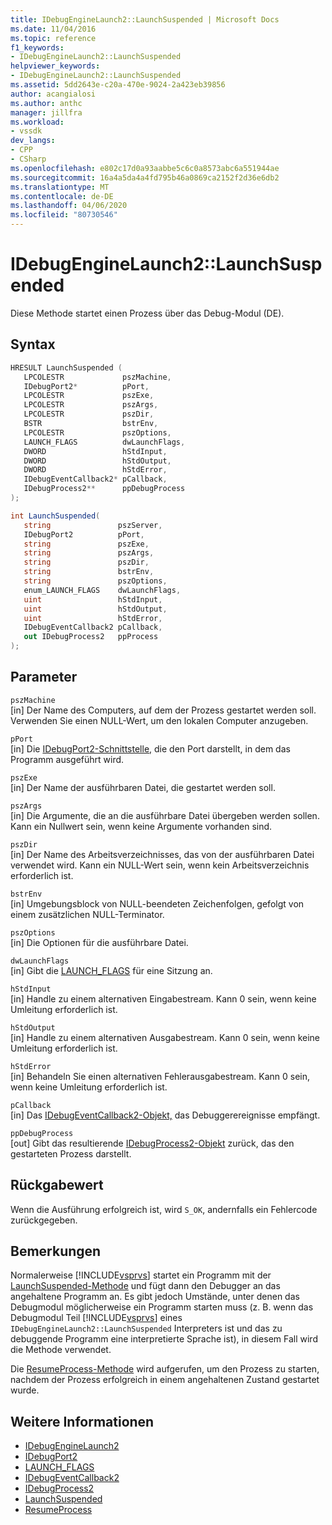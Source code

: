 ```yaml
---
title: IDebugEngineLaunch2::LaunchSuspended | Microsoft Docs
ms.date: 11/04/2016
ms.topic: reference
f1_keywords:
- IDebugEngineLaunch2::LaunchSuspended
helpviewer_keywords:
- IDebugEngineLaunch2::LaunchSuspended
ms.assetid: 5dd2643e-c20a-470e-9024-2a423eb39856
author: acangialosi
ms.author: anthc
manager: jillfra
ms.workload:
- vssdk
dev_langs:
- CPP
- CSharp
ms.openlocfilehash: e802c17d0a93aabbe5c6c0a8573abc6a551944ae
ms.sourcegitcommit: 16a4a5da4a4fd795b46a0869ca2152f2d36e6db2
ms.translationtype: MT
ms.contentlocale: de-DE
ms.lasthandoff: 04/06/2020
ms.locfileid: "80730546"
---
```

# <a name="idebugenginelaunch2launchsuspended"></a>IDebugEngineLaunch2::LaunchSuspended
Diese Methode startet einen Prozess über das Debug-Modul (DE).

## <a name="syntax"></a>Syntax

```cpp
HRESULT LaunchSuspended ( 
   LPCOLESTR             pszMachine,
   IDebugPort2*          pPort,
   LPCOLESTR             pszExe,
   LPCOLESTR             pszArgs,
   LPCOLESTR             pszDir,
   BSTR                  bstrEnv,
   LPCOLESTR             pszOptions,
   LAUNCH_FLAGS          dwLaunchFlags,
   DWORD                 hStdInput,
   DWORD                 hStdOutput,
   DWORD                 hStdError,
   IDebugEventCallback2* pCallback,
   IDebugProcess2**      ppDebugProcess
);
```

```csharp
int LaunchSuspended(
   string               pszServer,
   IDebugPort2          pPort,
   string               pszExe,
   string               pszArgs,
   string               pszDir,
   string               bstrEnv,
   string               pszOptions,
   enum_LAUNCH_FLAGS    dwLaunchFlags,
   uint                 hStdInput,
   uint                 hStdOutput,
   uint                 hStdError,
   IDebugEventCallback2 pCallback,
   out IDebugProcess2   ppProcess
);
```

## <a name="parameters"></a>Parameter
`pszMachine`\
[in] Der Name des Computers, auf dem der Prozess gestartet werden soll. Verwenden Sie einen NULL-Wert, um den lokalen Computer anzugeben.

`pPort`\
[in] Die [IDebugPort2-Schnittstelle,](../../../extensibility/debugger/reference/idebugport2.md) die den Port darstellt, in dem das Programm ausgeführt wird.

`pszExe`\
[in] Der Name der ausführbaren Datei, die gestartet werden soll.

`pszArgs`\
[in] Die Argumente, die an die ausführbare Datei übergeben werden sollen. Kann ein Nullwert sein, wenn keine Argumente vorhanden sind.

`pszDir`\
[in] Der Name des Arbeitsverzeichnisses, das von der ausführbaren Datei verwendet wird. Kann ein NULL-Wert sein, wenn kein Arbeitsverzeichnis erforderlich ist.

`bstrEnv`\
[in] Umgebungsblock von NULL-beendeten Zeichenfolgen, gefolgt von einem zusätzlichen NULL-Terminator.

`pszOptions`\
[in] Die Optionen für die ausführbare Datei.

`dwLaunchFlags`\
[in] Gibt die [LAUNCH_FLAGS](../../../extensibility/debugger/reference/launch-flags.md) für eine Sitzung an.

`hStdInput`\
[in] Handle zu einem alternativen Eingabestream. Kann 0 sein, wenn keine Umleitung erforderlich ist.

`hStdOutput`\
[in] Handle zu einem alternativen Ausgabestream. Kann 0 sein, wenn keine Umleitung erforderlich ist.

`hStdError`\
[in] Behandeln Sie einen alternativen Fehlerausgabestream. Kann 0 sein, wenn keine Umleitung erforderlich ist.

`pCallback`\
[in] Das [IDebugEventCallback2-Objekt,](../../../extensibility/debugger/reference/idebugeventcallback2.md) das Debuggerereignisse empfängt.

`ppDebugProcess`\
[out] Gibt das resultierende [IDebugProcess2-Objekt](../../../extensibility/debugger/reference/idebugprocess2.md) zurück, das den gestarteten Prozess darstellt.

## <a name="return-value"></a>Rückgabewert
 Wenn die Ausführung erfolgreich ist, wird `S_OK`, andernfalls ein Fehlercode zurückgegeben.

## <a name="remarks"></a>Bemerkungen
 Normalerweise [!INCLUDE[vsprvs](../../../code-quality/includes/vsprvs_md.md)] startet ein Programm mit der [LaunchSuspended-Methode](../../../extensibility/debugger/reference/idebugportex2-launchsuspended.md) und fügt dann den Debugger an das angehaltene Programm an. Es gibt jedoch Umstände, unter denen das Debugmodul möglicherweise ein Programm starten muss (z. B. wenn das Debugmodul Teil [!INCLUDE[vsprvs](../../../code-quality/includes/vsprvs_md.md)] eines `IDebugEngineLaunch2::LaunchSuspended` Interpreters ist und das zu debuggende Programm eine interpretierte Sprache ist), in diesem Fall wird die Methode verwendet.

 Die [ResumeProcess-Methode](../../../extensibility/debugger/reference/idebugenginelaunch2-resumeprocess.md) wird aufgerufen, um den Prozess zu starten, nachdem der Prozess erfolgreich in einem angehaltenen Zustand gestartet wurde.

## <a name="see-also"></a>Weitere Informationen
- [IDebugEngineLaunch2](../../../extensibility/debugger/reference/idebugenginelaunch2.md)
- [IDebugPort2](../../../extensibility/debugger/reference/idebugport2.md)
- [LAUNCH_FLAGS](../../../extensibility/debugger/reference/launch-flags.md)
- [IDebugEventCallback2](../../../extensibility/debugger/reference/idebugeventcallback2.md)
- [IDebugProcess2](../../../extensibility/debugger/reference/idebugprocess2.md)
- [LaunchSuspended](../../../extensibility/debugger/reference/idebugportex2-launchsuspended.md)
- [ResumeProcess](../../../extensibility/debugger/reference/idebugenginelaunch2-resumeprocess.md)
